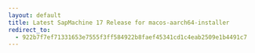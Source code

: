 ```yaml
---
layout: default
title: Latest SapMachine 17 Release for macos-aarch64-installer
redirect_to:
  - 922b7f7ef71331653e7555f3ff584922b8faef45341cd1c4eab2509e1b4491c7
---
```

